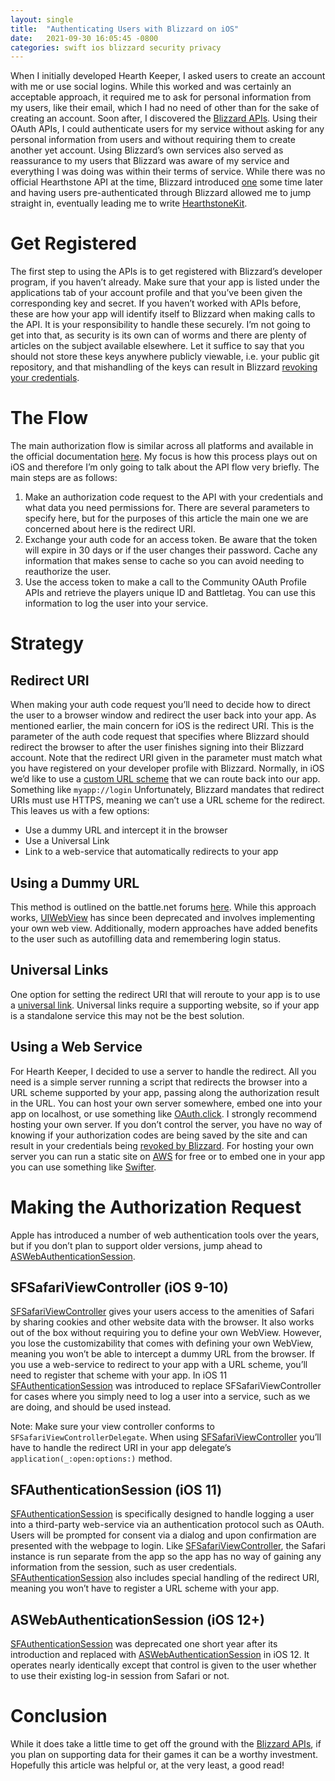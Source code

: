 ```yaml
---
layout: single
title:  "Authenticating Users with Blizzard on iOS"
date:   2021-09-30 16:05:45 -0800
categories: swift ios blizzard security privacy
---
```

When I initially developed Hearth Keeper, I asked users to create an account with me or use social logins. While this worked and was certainly an acceptable approach, it required me to ask for personal information from my users, like their email, which I had no need of other than for the sake of creating an account. Soon after, I discovered the [Blizzard APIs](https://dev.battle.net/). Using their OAuth APIs, I could authenticate users for my service without asking for any personal information from users and without requiring them to create another yet account. Using Blizzard’s own services also served as reassurance to my users that Blizzard was aware of my service and everything I was doing was within their terms of service. While there was no official Hearthstone API at the time, Blizzard introduced [one](https://develop.battle.net/documentation/hearthstone) some time later and having users pre-authenticated through Blizzard allowed me to jump straight in, eventually leading me to write [HearthstoneKit](https://github.com/StarLard/HearthstoneKit).

# Get Registered
The first step to using the APIs is to get registered with Blizzard’s developer program, if you haven’t already. Make sure that your app is listed under the applications tab of your account profile and that you’ve been given the corresponding key and secret. If you haven’t worked with APIs before, these are how your app will identify itself to Blizzard when making calls to the API. It is your responsibility to handle these securely. I’m not going to get into that, as security is its own can of worms and there are plenty of articles on the subject available elsewhere. Let it suffice to say that you should not store these keys anywhere publicly viewable, i.e. your public git repository, and that mishandling of the keys can result in Blizzard [revoking your credentials](https://dev.battle.net/policy).

# The Flow
The main authorization flow is similar across all platforms and available in the official documentation [here](https://dev.battle.net/docs/read/oauth). My focus is how this process plays out on iOS and therefore I’m only going to talk about the API flow very briefly. The main steps are as follows:
1. Make an authorization code request to the API with your credentials and what data you need permissions for. There are several parameters to specify here, but for the purposes of this article the main one we are concerned about here is the redirect URI.
1. Exchange your auth code for an access token. Be aware that the token will expire in 30 days or if the user changes their password. Cache any information that makes sense to cache so you can avoid needing to reauthorize the user.
1. Use the access token to make a call to the Community OAuth Profile APIs and retrieve the players unique ID and Battletag. You can use this information to log the user into your service.

# Strategy

## Redirect URI
When making your auth code request you’ll need to decide how to direct the user to a browser window and redirect the user back into your app. As mentioned earlier, the main concern for iOS is the redirect URI. This is the parameter of the auth code request that specifies where Blizzard should redirect the browser to after the user finishes signing into their Blizzard account. Note that the redirect URI given in the parameter must match what you have registered on your developer profile with Blizzard. Normally, in iOS we’d like to use a [custom URL scheme](https://developer.apple.com/documentation/uikit/core_app/allowing_apps_and_websites_to_link_to_your_content/communicating_with_other_apps_using_custom_urls) that we can route back into our app. Something like `myapp://login` Unfortunately, Blizzard mandates that redirect URIs must use HTTPS, meaning we can’t use a URL scheme for the redirect. This leaves us with a few options:
- Use a dummy URL and intercept it in the browser
- Use a Universal Link
- Link to a web-service that automatically redirects to your app

## Using a Dummy URL

This method is outlined on the battle.net forums [here](https://us.battle.net/forums/en/bnet/topic/14279007844#post-2). While this approach works, [UIWebView](https://developer.apple.com/documentation/uikit/uiwebview) has since been deprecated and involves implementing your own web view. Additionally, modern approaches have added benefits to the user such as autofilling data and remembering login status.

## Universal Links
One option for setting the redirect URI that will reroute to your app is to use a [universal link](https://developer.apple.com/ios/universal-links/). Universal links require a supporting website, so if your app is a standalone service this may not be the best solution.

## Using a Web Service
For Hearth Keeper, I decided to use a server to handle the redirect. All you need is a simple server running a script that redirects the browser into a URL scheme supported by your app, passing along the authorization result in the URL. You can host your own server somewhere, embed one into your app on localhost, or use something like [OAuth.click](https://github.com/erorus/oauth-redirect). I strongly recommend hosting your own server. If you don’t control the server, you have no way of knowing if your authorization codes are being saved by the site and can result in your credentials being [revoked by Blizzard](https://us.battle.net/forums/en/bnet/topic/20753726613#post-9). For hosting your own server you can run a static site on [AWS](https://aws.amazon.com/) for free or to embed one in your app you can use something like [Swifter](https://github.com/httpswift/swifter).

# Making the Authorization Request
Apple has introduced a number of web authentication tools over the years, but if you don’t plan to support older versions, jump ahead to [ASWebAuthenticationSession](https://developer.apple.com/documentation/authenticationservices/aswebauthenticationsession).

## SFSafariViewController (iOS 9-10)
[SFSafariViewController](https://developer.apple.com/documentation/safariservices/sfsafariviewcontroller) gives your users access to the amenities of Safari by sharing cookies and other website data with the browser. It also works out of the box without requiring you to define your own WebView. However, you lose the customizability that comes with defining your own WebView, meaning you won’t be able to intercept a dummy URL from the browser. If you use a web-service to redirect to your app with a URL scheme, you’ll need to register that scheme with your app. In iOS 11 [SFAuthenticationSession](https://developer.apple.com/documentation/safariservices/sfauthenticationsession) was introduced to replace SFSafariViewController for cases where you simply need to log a user into a service, such as we are doing, and should be used instead.
<script src="https://gist.github.com/StarLard/c1e31e52fc1da876949955908c2c51f1.js"></script>
Note: Make sure your view controller conforms to `SFSafariViewControllerDelegate`. When using [SFSafariViewController](https://developer.apple.com/documentation/safariservices/sfsafariviewcontroller) you’ll have to handle the redirect URI in your app delegate’s `application(_:open:options:)` method.

## SFAuthenticationSession (iOS 11)
[SFAuthenticationSession](https://developer.apple.com/documentation/safariservices/sfauthenticationsession) is specifically designed to handle logging a user into a third-party web-service via an authentication protocol such as OAuth. Users will be prompted for consent via a dialog and upon confirmation are presented with the webpage to login. Like [SFSafariViewController](https://developer.apple.com/documentation/safariservices/sfsafariviewcontroller), the Safari instance is run separate from the app so the app has no way of gaining any information from the session, such as user credentials. [SFAuthenticationSession](https://developer.apple.com/documentation/safariservices/sfauthenticationsession) also includes special handling of the redirect URI, meaning you won’t have to register a URL scheme with your app.
<script src="https://gist.github.com/StarLard/3a3420ec664adb83de019fe0295f80a0.js"></script>

## ASWebAuthenticationSession (iOS 12+)
[SFAuthenticationSession](https://developer.apple.com/documentation/safariservices/sfauthenticationsession) was deprecated one short year after its introduction and replaced with [ASWebAuthenticationSession](https://developer.apple.com/documentation/authenticationservices/aswebauthenticationsession) in iOS 12. It operates nearly identically except that control is given to the user whether to use their existing log-in session from Safari or not.
<script src="https://gist.github.com/StarLard/567585c3c11efd7cd16efe9a2433ca5b.js"></script>

# Conclusion
While it does take a little time to get off the ground with the [Blizzard APIs](https://dev.battle.net/), if you plan on supporting data for their games it can be a worthy investment. Hopefully this article was helpful or, at the very least, a good read!